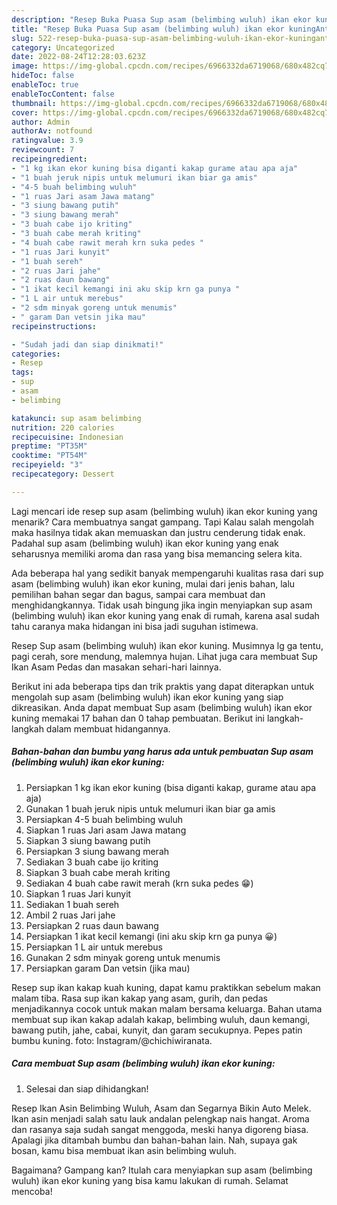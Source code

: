 ```yaml
---
description: "Resep Buka Puasa Sup asam (belimbing wuluh) ikan ekor kuningAnti Ribet"
title: "Resep Buka Puasa Sup asam (belimbing wuluh) ikan ekor kuningAnti Ribet"
slug: 522-resep-buka-puasa-sup-asam-belimbing-wuluh-ikan-ekor-kuninganti-ribet
category: Uncategorized
date: 2022-08-24T12:28:03.623Z
image: https://img-global.cpcdn.com/recipes/6966332da6719068/680x482cq70/sup-asam-belimbing-wuluh-ikan-ekor-kuning-foto-resep-utama.jpg
hideToc: false
enableToc: true
enableTocContent: false
thumbnail: https://img-global.cpcdn.com/recipes/6966332da6719068/680x482cq70/sup-asam-belimbing-wuluh-ikan-ekor-kuning-foto-resep-utama.jpg
cover: https://img-global.cpcdn.com/recipes/6966332da6719068/680x482cq70/sup-asam-belimbing-wuluh-ikan-ekor-kuning-foto-resep-utama.jpg
author: Admin
authorAv: notfound
ratingvalue: 3.9
reviewcount: 7
recipeingredient:
- "1 kg ikan ekor kuning bisa diganti kakap gurame atau apa aja"
- "1 buah jeruk nipis untuk melumuri ikan biar ga amis"
- "4-5 buah belimbing wuluh"
- "1 ruas Jari asam Jawa matang"
- "3 siung bawang putih"
- "3 siung bawang merah"
- "3 buah cabe ijo kriting"
- "3 buah cabe merah kriting"
- "4 buah cabe rawit merah krn suka pedes "
- "1 ruas Jari kunyit"
- "1 buah sereh"
- "2 ruas Jari jahe"
- "2 ruas daun bawang"
- "1 ikat kecil kemangi ini aku skip krn ga punya "
- "1 L air untuk merebus"
- "2 sdm minyak goreng untuk menumis"
- " garam Dan vetsin jika mau"
recipeinstructions:

- "Sudah jadi dan siap dinikmati!"
categories:
- Resep
tags:
- sup
- asam
- belimbing

katakunci: sup asam belimbing 
nutrition: 220 calories
recipecuisine: Indonesian
preptime: "PT35M"
cooktime: "PT54M"
recipeyield: "3"
recipecategory: Dessert

---
```



Lagi mencari ide resep sup asam (belimbing wuluh) ikan ekor kuning yang menarik? Cara membuatnya sangat gampang. Tapi Kalau salah mengolah maka hasilnya tidak akan memuaskan dan justru cenderung tidak enak. Padahal sup asam (belimbing wuluh) ikan ekor kuning yang enak seharusnya memiliki aroma dan rasa yang bisa memancing selera kita.


Ada beberapa hal yang sedikit banyak mempengaruhi kualitas rasa dari sup asam (belimbing wuluh) ikan ekor kuning, mulai dari jenis bahan, lalu pemilihan bahan segar dan bagus, sampai cara membuat dan menghidangkannya. Tidak usah bingung jika ingin menyiapkan sup asam (belimbing wuluh) ikan ekor kuning yang enak di rumah, karena asal sudah tahu caranya maka hidangan ini bisa jadi suguhan istimewa.

Resep Sup asam (belimbing wuluh) ikan ekor kuning. Musimnya lg ga tentu, pagi cerah, sore mendung, malemnya hujan. Lihat juga cara membuat Sup Ikan Asam Pedas dan masakan sehari-hari lainnya.


Berikut ini ada beberapa tips dan trik praktis yang dapat diterapkan untuk mengolah sup asam (belimbing wuluh) ikan ekor kuning yang siap dikreasikan. Anda dapat membuat Sup asam (belimbing wuluh) ikan ekor kuning memakai 17 bahan dan 0 tahap pembuatan. Berikut ini langkah-langkah dalam membuat hidangannya.

<!--inarticleads1-->

##### Bahan-bahan dan bumbu yang harus ada untuk pembuatan Sup asam (belimbing wuluh) ikan ekor kuning:

1. Persiapkan 1 kg ikan ekor kuning (bisa diganti kakap, gurame atau apa aja)
1. Gunakan 1 buah jeruk nipis untuk melumuri ikan biar ga amis
1. Persiapkan 4-5 buah belimbing wuluh
1. Siapkan 1 ruas Jari asam Jawa matang
1. Siapkan 3 siung bawang putih
1. Persiapkan 3 siung bawang merah
1. Sediakan 3 buah cabe ijo kriting
1. Siapkan 3 buah cabe merah kriting
1. Sediakan 4 buah cabe rawit merah (krn suka pedes 😁)
1. Siapkan 1 ruas Jari kunyit
1. Sediakan 1 buah sereh
1. Ambil 2 ruas Jari jahe
1. Persiapkan 2 ruas daun bawang
1. Persiapkan 1 ikat kecil kemangi (ini aku skip krn ga punya 😀)
1. Persiapkan 1 L air untuk merebus
1. Gunakan 2 sdm minyak goreng untuk menumis
1. Persiapkan  garam Dan vetsin (jika mau)


Resep sup ikan kakap kuah kuning, dapat kamu praktikkan sebelum makan malam tiba. Rasa sup ikan kakap yang asam, gurih, dan pedas menjadikannya cocok untuk makan malam bersama keluarga. Bahan utama membuat sup ikan kakap adalah kakap, belimbing wuluh, daun kemangi, bawang putih, jahe, cabai, kunyit, dan garam secukupnya. Pepes patin bumbu kuning. foto: Instagram/@chichiwiranata. 

<!--inarticleads2-->

##### Cara membuat Sup asam (belimbing wuluh) ikan ekor kuning:


1. Selesai dan siap dihidangkan!

Resep Ikan Asin Belimbing Wuluh, Asam dan Segarnya Bikin Auto Melek. Ikan asin menjadi salah satu lauk andalan pelengkap nais hangat. Aroma dan rasanya saja sudah sangat menggoda, meski hanya digoreng biasa. Apalagi jika ditambah bumbu dan bahan-bahan lain. Nah, supaya gak bosan, kamu bisa membuat ikan asin belimbing wuluh. 

Bagaimana? Gampang kan? Itulah cara menyiapkan sup asam (belimbing wuluh) ikan ekor kuning yang bisa kamu lakukan di rumah. Selamat mencoba!
